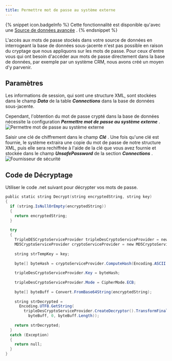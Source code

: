 ```yaml
---
title: Permettre mot de passe au système externe
---
```

{% snippet icon.badgeInfo %} 
Cette fonctionnalité est disponible qu'avec une [Source de données avancée](/rdm/windows/data-sources/data-sources-types/advanced-data-sources/) . 
{% endsnippet %}
 
L'accès aux mots de passe stockés dans votre source de données en interrogeant la base de données sous-jacente n'est pas possible en raison du cryptage que nous appliquons sur les mots de passe. Pour ceux d'entre vous qui ont besoin d'accéder aux mots de passe directement dans la base de données, par exemple par un système CRM, nous avons créé un moyen d'y parvenir.  

## Paramètres 

Les informations de session, qui sont une structure XML, sont stockées dans le champ ***Data*** de la table ***Connections*** dans la base de données sous-jacente.  

Cependant, l'obtention du mot de passe crypté dans la base de données nécessite la configuration ***Permettre mot de passe au système externe*** .  
![Permettre mot de passe au système externe](/img/fr/rdm/windows/clip10280.png) 

Saisir une clé de chiffrement dans le champ ***Clé*** . Une fois qu'une clé est fournie, le système extraira une copie du mot de passe de notre structure XML, puis elle sera rechiffrée à l'aide de la clé que vous avez fournie et stockée dans le champ ***UnsafePassword*** de la section ***Connections*** .  
![Fournisseur de sécurité](/img/fr/rdm/windows/clip10281.png) 

## Code de Décryptage 

Utiliser le code .net suivant pour décrypter vos mots de passe. 

```powershell
public static string Decrypt(string encryptedString, string key)
{
  if (string.IsNullOrEmpty(encryptedString))
  {
    return encryptedString;
  }
 
  try
  {
    TripleDESCryptoServiceProvider tripleDesCryptoServiceProvider = new TripleDESCryptoServiceProvider();
    MD5CryptoServiceProvider cryptoServiceProvider = new MD5CryptoServiceProvider();
 
    string strTempKey = key;
 
    byte[] byteHash = cryptoServiceProvider.ComputeHash(Encoding.ASCII.GetBytes(strTempKey));
 
    tripleDesCryptoServiceProvider.Key = byteHash;
 
    tripleDesCryptoServiceProvider.Mode = CipherMode.ECB;
 
    byte[] byteBuff = Convert.FromBase64String(encryptedString);
 
    string strDecrypted =
      Encoding.UTF8.GetString(
        tripleDesCryptoServiceProvider.CreateDecryptor().TransformFinalBlock(
          byteBuff, 0, byteBuff.Length));
 
    return strDecrypted;
  }
  catch (Exception)
  {
    return null;
  }
}
```